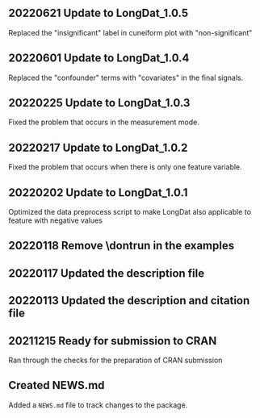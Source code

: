 ## 20220621 Update to LongDat_1.0.5
Replaced the "insignificant" label in cuneiform plot with "non-significant"

## 20220601 Update to LongDat_1.0.4
Replaced the "confounder" terms with "covariates" in the final signals.

## 20220225 Update to LongDat_1.0.3
Fixed the problem that occurs in the measurement mode.

## 20220217 Update to LongDat_1.0.2
Fixed the problem that occurs when there is only one feature variable.

## 20220202 Update to LongDat_1.0.1
Optimized the data preprocess script to make LongDat also applicable to feature with negative values

## 20220118 Remove \dontrun in the examples

## 20220117 Updated the description file

## 20220113 Updated the description and citation file

## 20211215 Ready for submission to CRAN
Ran through the checks for the preparation of CRAN submission


## Created NEWS.md
Added a `NEWS.md` file to track changes to the package.
